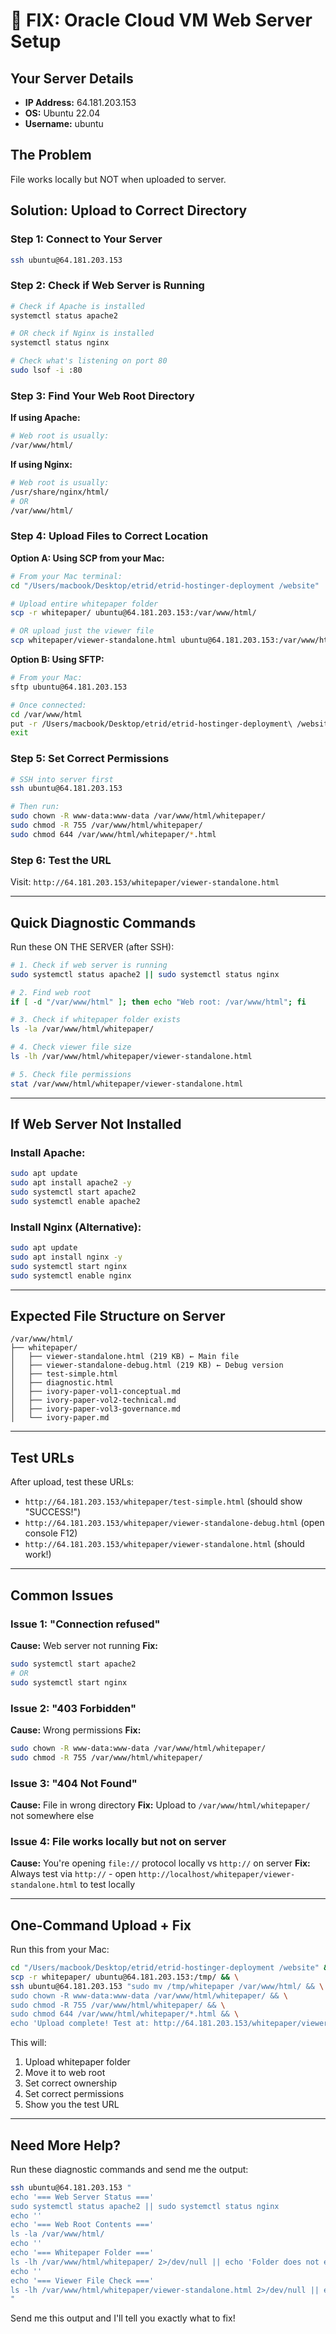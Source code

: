 # 🔧 FIX: Oracle Cloud VM Web Server Setup

## Your Server Details
- **IP Address:** 64.181.203.153
- **OS:** Ubuntu 22.04
- **Username:** ubuntu

## The Problem
File works locally but NOT when uploaded to server.

## Solution: Upload to Correct Directory

### Step 1: Connect to Your Server

```bash
ssh ubuntu@64.181.203.153
```

### Step 2: Check if Web Server is Running

```bash
# Check if Apache is installed
systemctl status apache2

# OR check if Nginx is installed
systemctl status nginx

# Check what's listening on port 80
sudo lsof -i :80
```

### Step 3: Find Your Web Root Directory

**If using Apache:**
```bash
# Web root is usually:
/var/www/html/
```

**If using Nginx:**
```bash
# Web root is usually:
/usr/share/nginx/html/
# OR
/var/www/html/
```

### Step 4: Upload Files to Correct Location

**Option A: Using SCP from your Mac:**

```bash
# From your Mac terminal:
cd "/Users/macbook/Desktop/etrid/etrid-hostinger-deployment /website"

# Upload entire whitepaper folder
scp -r whitepaper/ ubuntu@64.181.203.153:/var/www/html/

# OR upload just the viewer file
scp whitepaper/viewer-standalone.html ubuntu@64.181.203.153:/var/www/html/whitepaper/
```

**Option B: Using SFTP:**

```bash
# From your Mac:
sftp ubuntu@64.181.203.153

# Once connected:
cd /var/www/html
put -r /Users/macbook/Desktop/etrid/etrid-hostinger-deployment\ /website/whitepaper
exit
```

### Step 5: Set Correct Permissions

```bash
# SSH into server first
ssh ubuntu@64.181.203.153

# Then run:
sudo chown -R www-data:www-data /var/www/html/whitepaper/
sudo chmod -R 755 /var/www/html/whitepaper/
sudo chmod 644 /var/www/html/whitepaper/*.html
```

### Step 6: Test the URL

Visit: `http://64.181.203.153/whitepaper/viewer-standalone.html`

---

## Quick Diagnostic Commands

Run these ON THE SERVER (after SSH):

```bash
# 1. Check if web server is running
sudo systemctl status apache2 || sudo systemctl status nginx

# 2. Find web root
if [ -d "/var/www/html" ]; then echo "Web root: /var/www/html"; fi

# 3. Check if whitepaper folder exists
ls -la /var/www/html/whitepaper/

# 4. Check viewer file size
ls -lh /var/www/html/whitepaper/viewer-standalone.html

# 5. Check file permissions
stat /var/www/html/whitepaper/viewer-standalone.html
```

---

## If Web Server Not Installed

### Install Apache:

```bash
sudo apt update
sudo apt install apache2 -y
sudo systemctl start apache2
sudo systemctl enable apache2
```

### Install Nginx (Alternative):

```bash
sudo apt update
sudo apt install nginx -y
sudo systemctl start nginx
sudo systemctl enable nginx
```

---

## Expected File Structure on Server

```
/var/www/html/
├── whitepaper/
│   ├── viewer-standalone.html (219 KB) ← Main file
│   ├── viewer-standalone-debug.html (219 KB) ← Debug version
│   ├── test-simple.html
│   ├── diagnostic.html
│   ├── ivory-paper-vol1-conceptual.md
│   ├── ivory-paper-vol2-technical.md
│   ├── ivory-paper-vol3-governance.md
│   └── ivory-paper.md
```

---

## Test URLs

After upload, test these URLs:

- `http://64.181.203.153/whitepaper/test-simple.html` (should show "SUCCESS!")
- `http://64.181.203.153/whitepaper/viewer-standalone-debug.html` (open console F12)
- `http://64.181.203.153/whitepaper/viewer-standalone.html` (should work!)

---

## Common Issues

### Issue 1: "Connection refused"
**Cause:** Web server not running
**Fix:**
```bash
sudo systemctl start apache2
# OR
sudo systemctl start nginx
```

### Issue 2: "403 Forbidden"
**Cause:** Wrong permissions
**Fix:**
```bash
sudo chown -R www-data:www-data /var/www/html/whitepaper/
sudo chmod -R 755 /var/www/html/whitepaper/
```

### Issue 3: "404 Not Found"
**Cause:** File in wrong directory
**Fix:** Upload to `/var/www/html/whitepaper/` not somewhere else

### Issue 4: File works locally but not on server
**Cause:** You're opening `file://` protocol locally vs `http://` on server
**Fix:** Always test via `http://` - open `http://localhost/whitepaper/viewer-standalone.html` to test locally

---

## One-Command Upload + Fix

Run this from your Mac:

```bash
cd "/Users/macbook/Desktop/etrid/etrid-hostinger-deployment /website" && \
scp -r whitepaper/ ubuntu@64.181.203.153:/tmp/ && \
ssh ubuntu@64.181.203.153 "sudo mv /tmp/whitepaper /var/www/html/ && \
sudo chown -R www-data:www-data /var/www/html/whitepaper/ && \
sudo chmod -R 755 /var/www/html/whitepaper/ && \
sudo chmod 644 /var/www/html/whitepaper/*.html && \
echo 'Upload complete! Test at: http://64.181.203.153/whitepaper/viewer-standalone.html'"
```

This will:
1. Upload whitepaper folder
2. Move it to web root
3. Set correct ownership
4. Set correct permissions
5. Show you the test URL

---

## Need More Help?

Run these diagnostic commands and send me the output:

```bash
ssh ubuntu@64.181.203.153 "
echo '=== Web Server Status ==='
sudo systemctl status apache2 || sudo systemctl status nginx
echo ''
echo '=== Web Root Contents ==='
ls -la /var/www/html/
echo ''
echo '=== Whitepaper Folder ==='
ls -lh /var/www/html/whitepaper/ 2>/dev/null || echo 'Folder does not exist'
echo ''
echo '=== Viewer File Check ==='
ls -lh /var/www/html/whitepaper/viewer-standalone.html 2>/dev/null || echo 'File does not exist'
"
```

Send me this output and I'll tell you exactly what to fix!
